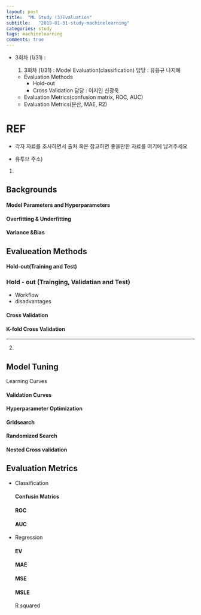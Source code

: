 ```yaml
---
layout: post
title:  "ML Study (3)Evaluation"
subtitle:   "2019-01-31-study-machinelearning"
categories: study
tags: machinelearning
comments: true
---
```


* 3회차 (1/31) : 

  1. 3회차 (1/31) :  Model Evaluation(classification) 
    담당 : 유응규 나지혜 
  - Evaluation Methods
    - Hold-out
    - Cross Validation
      담당 : 이지인 신광욱
  - Evaluation Metrics(confusion matrix, ROC, AUC)
  - Evaluation Metrics(분산, MAE, R2)

# REF

* 각자 자료를 조사하면서 출처 혹은 참고하면 좋을만한 자료를 여기에 남겨주세요

* 유투브 주소)

1. 

## Backgrounds

#### Model Parameters and Hyperparameters

#### Overfitting & Underfitting

#### Variance &Bias



## Evalueation Methods

#### Hold-out(Training and Test)

### Hold - out (Trainging, Validatian and Test)

- Workflow
- disadvantages

#### Cross Validation

#### K-fold Cross Validation 

------

2. 

## Model Tuning

Learning Curves

#### Validation Curves

#### Hyperparameter Optimization 

#### Gridsearch

#### Randomized Search

#### Nested Cross validation 



## Evaluation Metrics

- Classification 

  #### Confusin Matrics

  #### ROC

  #### AUC

- Regression

  #### EV

  #### MAE

  #### MSE

  #### MSLE

  R squared

  